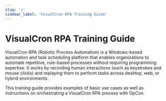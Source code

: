 ```yaml
---
slug: '/'
sidebar_label: 'VisualCron RPA Training Guide'
---
```


# VisualCron RPA Training Guide

VisualCron RPA (Robotic Process Automation) is a Windows-based automation and task scheduling platform that enables organizations to automate repetitive, rule-based processes without requiring programming expertise. It works by recording human interactions (such as keystrokes and mouse clicks) and replaying them to perform tasks across desktop, web, or hybrid environments.

This training guide provides examples of basic use cases as well as instructions on orchestrating a VisualCron RPA process with OpCon. 